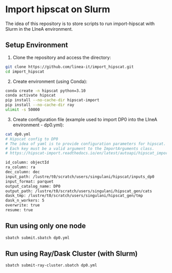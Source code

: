 # Import hipscat on Slurm
The idea of this repository is to store scripts to run import-hipscat with Slurm in the LIneA environment.

## Setup Environment

1. Clone the repository and access the directory:

```bash
git clone https://github.com/linea-it/import_hipscat.git  
cd import_hipscat
```

2. Create environment (using Conda):
   
```bash
conda create -n hipscat python=3.10
conda activate hipscat
pip install --no-cache-dir hipscat-import
pip install --no-cache-dir ray
ulimit -s 50000
```

3. Create configuration file (example used to import DP0 into the LIneA environment - dp0.yml):

```bash
cat dp0.yml
# Hipscat config to DP0
# The idea of yaml is to provide configuration parameters for hipscat.
# Each key must be a valid argument to the ImportArguments class.
# https://hipscat-import.readthedocs.io/en/latest/autoapi/hipscat_import/catalog/arguments/index.html#hipscat_import.catalog.arguments.ImportArguments

id_column: objectId
ra_column: ra
dec_column: dec
input_path: /lustre/t0/scratch/users/singulani/hipscat/inputs_dp0
input_format: parquet
output_catalog_name: DP0
output_path: /lustre/t0/scratch/users/singulani/hipscat_gen/cats
dask_tmp: /lustre/t0/scratch/users/singulani/hipscat_gen/tmp
dask_n_workers: 5
overwrite: true
resume: true
```

## Run using only one node

```bash
sbatch submit.sbatch dp0.yml
```

## Run using Ray/Dask Cluster (with Slurm)

```bash
sbatch submit-ray-cluster.sbatch dp0.yml
```
